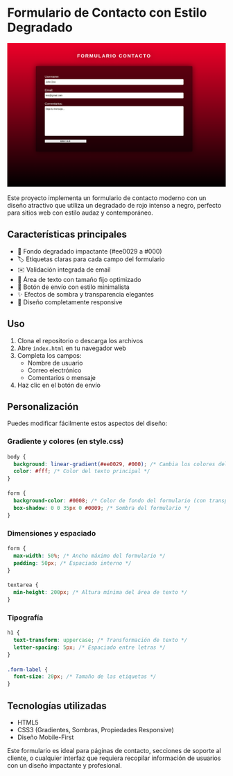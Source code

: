 
# Formulario de Contacto con Estilo Degradado

![Preview](preview_labes.png)

Este proyecto implementa un formulario de contacto moderno con un diseño atractivo que utiliza un degradado de rojo intenso a negro, perfecto para sitios web con estilo audaz y contemporáneo.

## Características principales

- 🌈 Fondo degradado impactante (#ee0029 a #000)
- 🏷️ Etiquetas claras para cada campo del formulario
- ✉️ Validación integrada de email
- 📝 Área de texto con tamaño fijo optimizado
- 💾 Botón de envío con estilo minimalista
- ✨ Efectos de sombra y transparencia elegantes
- 📱 Diseño completamente responsive

## Uso

1. Clona el repositorio o descarga los archivos
2. Abre `index.html` en tu navegador web
3. Completa los campos:
   - Nombre de usuario
   - Correo electrónico
   - Comentarios o mensaje
4. Haz clic en el botón de envío

## Personalización

Puedes modificar fácilmente estos aspectos del diseño:

### Gradiente y colores (en style.css)
```css
body {
  background: linear-gradient(#ee0029, #000); /* Cambia los colores del degradado */
  color: #fff; /* Color del texto principal */
}

form {
  background-color: #0008; /* Color de fondo del formulario (con transparencia) */
  box-shadow: 0 0 35px 0 #0009; /* Sombra del formulario */
}
```

### Dimensiones y espaciado
```css
form {
  max-width: 50%; /* Ancho máximo del formulario */
  padding: 50px; /* Espaciado interno */
}

textarea {
  min-height: 200px; /* Altura mínima del área de texto */
}
```

### Tipografía
```css
h1 {
  text-transform: uppercase; /* Transformación de texto */
  letter-spacing: 5px; /* Espaciado entre letras */
}

.form-label {
  font-size: 20px; /* Tamaño de las etiquetas */
}
```

## Tecnologías utilizadas

- HTML5
- CSS3 (Gradientes, Sombras, Propiedades Responsive)
- Diseño Mobile-First

Este formulario es ideal para páginas de contacto, secciones de soporte al cliente, o cualquier interfaz que requiera recopilar información de usuarios con un diseño impactante y profesional.